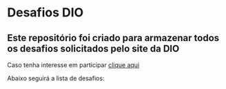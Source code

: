 # Desafios DIO

## Este repositório foi criado para armazenar todos os desafios solicitados pelo site da DIO

Caso tenha interesse em participar [clique aqui](https://dio.me/sign-up?ref=TR9OJHZOBQ)

Abaixo seguirá a lista de desafios:
